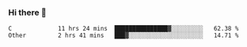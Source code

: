 ### Hi there 👋

<!--
**WShiBin/WShiBin** is a ✨ _special_ ✨ repository because its `README.md` (this file) appears on your GitHub profile.

Here are some ideas to get you started:

- 🔭 I’m currently working on ...
- 🌱 I’m currently learning ...
- 👯 I’m looking to collaborate on ...
- 🤔 I’m looking for help with ...
- 💬 Ask me about ...
- 📫 How to reach me: ...
- 😄 Pronouns: ...
- ⚡ Fun fact: ...
-->

<!--START_SECTION:waka-->

```text
C             11 hrs 24 mins  ███████████████▓░░░░░░░░░   62.38 %
Other         2 hrs 41 mins   ███▓░░░░░░░░░░░░░░░░░░░░░   14.71 %
```

<!--END_SECTION:waka-->
